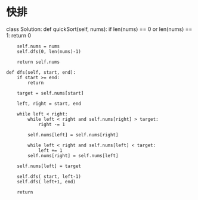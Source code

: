# 快排



class Solution:
    def quickSort(self, nums):
        if len(nums) == 0 or len(nums) == 1:
            return 0
        
        self.nums = nums
        self.dfs(0, len(nums)-1)
        
        return self.nums
        
    def dfs(self, start, end):
        if start >= end:
            return
        
        target = self.nums[start]
        
        left, right = start, end
        
        while left < right:
            while left < right and self.nums[right] > target:
                right -= 1
            
            self.nums[left] = self.nums[right]
            
            while left < right and self.nums[left] < target:
                left += 1
            self.nums[right] = self.nums[left]
        
        self.nums[left] = target
        
        self.dfs( start, left-1)
        self.dfs( left+1, end)
        
        return 


